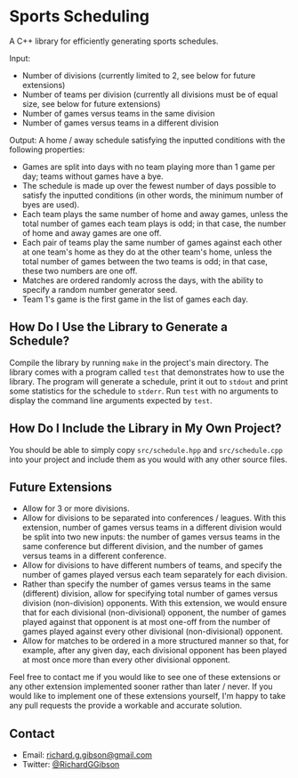 Sports Scheduling
==========

A C++ library for efficiently generating sports schedules.

Input:
 * Number of divisions (currently limited to 2, see below for future extensions)
 * Number of teams per division (currently all divisions must be of equal size, see below for future extensions)
 * Number of games versus teams in the same division
 * Number of games versus teams in a different division

Output: A home / away schedule satisfying the inputted conditions with the following properties:
 * Games are split into days with no team playing more than 1 game per day; teams without games have a bye.
 * The schedule is made up over the fewest number of days possible to satisfy the inputted conditions (in other words, the minimum number of byes are used).
 * Each team plays the same number of home and away games, unless the total number of games each team plays is odd; in that case, the number of home and away games are one off.
 * Each pair of teams play the same number of games against each other at one team's home as they do at the other team's home, unless the total number of games between the two teams is odd; in that case, these two numbers are one off.
 * Matches are ordered randomly across the days, with the ability to specify a random number generator seed.
 * Team 1's game is the first game in the list of games each day.

How Do I Use the Library to Generate a Schedule?
------------------------------------------------

Compile the library by running `make` in the project's main directory. The library comes with a program called `test` that demonstrates how to use the library.  The program will generate a schedule, print it out to `stdout` and print some statistics for the schedule to `stderr`.  Run `test` with no arguments to display the command line arguments expected by `test`.

How Do I Include the Library in My Own Project?
-----------------------------------------------

You should be able to simply copy `src/schedule.hpp` and `src/schedule.cpp` into your project and include them as you would with any other source files.

Future Extensions
-----------------

* Allow for 3 or more divisions.
* Allow for divisions to be separated into conferences / leagues.  With this extension, number of games versus teams in a different division would be split into two new inputs: the number of games versus teams in the same conference but different division, and the number of games versus teams in a different conference.
* Allow for divisions to have different numbers of teams, and specify the number of games played versus each team separately for each division.
* Rather than specify the number of games versus teams in the same (different) division, allow for specifying total number of games versus division (non-division) opponents. With this extension, we would ensure that for each divisional (non-divisional) opponent, the number of games played against that opponent is at most one-off from the number of games played against every other divisional (non-divisional) opponent.
* Allow for matches to be ordered in a more structured manner so that, for example, after any given day, each divisional opponent has been played at most once more than every other divisional opponent.

Feel free to contact me if you would like to see one of these extensions or any other extension implemented sooner rather than later / never.  If you would like to implement one of these extensions yourself, I'm happy to take any pull requests the provide a workable and accurate solution.

Contact
-------

 * Email: [richard.g.gibson@gmail.com](mailto:richard.g.gibson@gmail.com)
 * Twitter: [@RichardGGibson](https://twitter.com/richardggibson)
